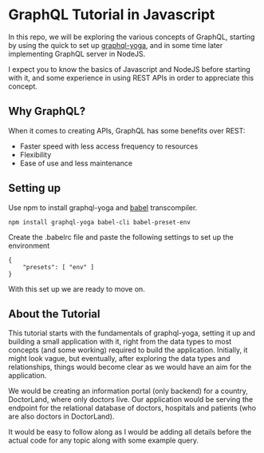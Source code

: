 # GraphQL Tutorial in Javascript

In this repo, we will be exploring the various concepts of GraphQL, starting by using the quick to set up [graphql-yoga](https://github.com/prisma-labs/graphql-yoga), and in some time later implementing GraphQL server in NodeJS.

I expect you to know the basics of Javascript and NodeJS before starting with it, and some experience in using REST APIs in order to appreciate this concept.



## Why GraphQL?
When it comes to creating APIs, GraphQL has some benefits over REST:


- Faster speed with less access frequency to resources
- Flexibility
- Ease of use and less maintenance

## Setting up

Use npm to install graphql-yoga and [babel](https://babeljs.io/) transcompiler.

```npm
npm install graphql-yoga babel-cli babel-preset-env
```
Create the .babelrc file and paste the following settings to set up the environment

```.babelrc
{
    "presets": [ "env" ]
}
```

With this set up we are ready to move on.

## About the Tutorial

This tutorial starts with the fundamentals of graphql-yoga, setting it up and building a small application with it, right from the data types to most concepts (and some working) required to build the application. 
Initially, it might look vague, but eventually, after exploring the data types and relationships, things would become clear as we would have an aim for the application.

We would be creating an information portal (only backend) for a country, DoctorLand, where only doctors live.
Our application would be serving the endpoint for the relational database of doctors, hospitals and patients (who are also doctors in DoctorLand).

It would be easy to follow along as I would be adding all details before the actual code for any topic along with some example query.